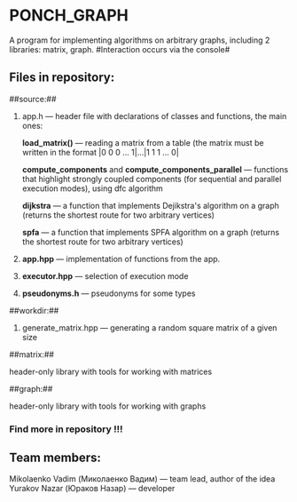 # PONCH_GRAPH

A program for implementing algorithms on arbitrary graphs, including 2 libraries: matrix, graph.
#Interaction occurs via the console#

## Files in repository:

##source:##
  1) app.h — header file with declarations of classes and functions, the main ones:
     
     **load_matrix()** — reading a matrix from a table (the matrix must be written in the format |0 0 0 ... 1|...|1 1 1 ... 0|
     
     **compute_components** and **compute_components_parallel** — functions that highlight strongly coupled components (for sequential and parallel execution modes), using dfc algorithm
     
     **dijkstra** — a function that implements Dejikstra's algorithm on a graph (returns the shortest route for two arbitrary vertices)
     
     **spfa** — a function that implements SPFA algorithm on a graph (returns the shortest route for two arbitrary vertices)

  3) **app.hpp** — implementation of functions from the app.
  4) **executor.hpp** — selection of execution mode
  5) **pseudonyms.h** — pseudonyms for some types
     
##workdir:##

  1) generate_matrix.hpp — generating a random square matrix of a given size
     
##matrix:##

header-only library with tools for working with matrices

##graph:##

header-only library with tools for working with graphs

### Find more in repository !!!

## Team members:

Mikolaenko Vadim (Миколаенко Вадим) — team lead, author of the idea 
Yurakov Nazar (Юраков Назар) — developer 
